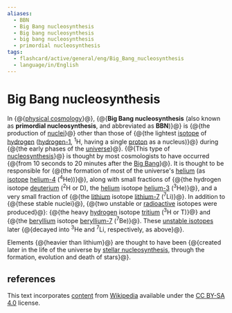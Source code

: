 ```yaml
---
aliases:
  - BBN
  - Big Bang nucleosynthesis
  - Big bang nucleosynthesis
  - big bang nucleosynthesis
  - primordial nucleosynthesis
tags:
  - flashcard/active/general/eng/Big_Bang_nucleosynthesis
  - language/in/English
---
```


# Big Bang nucleosynthesis

In {@{[physical cosmology](physical%20cosmology.md)}@}, {@{__Big Bang nucleosynthesis__ \(also known as __primordial nucleosynthesis__, and abbreviated as __BBN__\)}@} is {@{the production of [nuclei](atomic%20nucleus.md)}@} other than those of {@{the lightest [isotope](isotope.md) of [hydrogen](hydrogen.md) \([hydrogen-1](isotopes%20of%20hydrogen.md#hydrogen-1%20(protium)), <sup>1</sup>H, having a single [proton](proton.md) as a nucleus\)}@} during {@{the early phases of the [universe](universe.md)}@}. {@{This type of [nucleosynthesis](nucleosynthesis.md)}@} is thought by most cosmologists to have occurred {@{from 10 seconds to 20 minutes after the [Big Bang](Big%20Bang.md)}@}. It is thought to be responsible for {@{the formation of most of the universe's [helium](helium.md) \(as [isotope](isotopes%20of%20helium.md) [helium-4](helium-4.md) \(<sup>4</sup>He\)\)}@}, along with small fractions of {@{the hydrogen isotope [deuterium](deuterium.md) \(<sup>2</sup>H or D\), the [helium](helium.md) isotope [helium-3](helium-3.md) \(<sup>3</sup>He\)}@}, and a very small fraction of {@{the [lithium](lithium.md) isotope [lithium-7](isotopes%20of%20lithium.md#lithium-7) \(<sup>7</sup>Li\)}@}. In addition to {@{these stable nuclei}@}, {@{two unstable or [radioactive](radionuclide.md) isotopes were produced}@}: {@{the heavy [hydrogen](hydrogen.md) isotope [tritium](tritium.md) \(<sup>3</sup>H or T\)}@} and {@{the [beryllium](beryllium.md) isotope [beryllium-7](isotopes%20of%20beryllium.md#beryllium-7) \(<sup>7</sup>Be\)}@}. These [unstable isotopes](radionuclide.md) later {@{decayed into <sup>3</sup>He and <sup>7</sup>Li, respectively, as above}@}. <!--SR:!2029-04-27,1334,350!2025-10-22,290,290!2026-01-25,139,270!2027-04-09,693,290!2026-11-20,562,270!2026-05-16,421,290!2025-09-10,4,298!2025-09-10,4,298!2025-09-10,4,298!2025-09-10,4,298!2025-09-10,4,298!2025-09-10,4,298!2025-09-10,4,298!2025-09-10,4,298!2025-09-10,4,298-->

Elements {@{heavier than lithium}@} are thought to have been {@{created later in the life of the universe by [stellar nucleosynthesis](stellar%20nucleosynthesis.md), through the formation, evolution and death of stars}@}. <!--SR:!2027-11-08,879,330!2028-09-26,1166,350-->

## references

This text incorporates [content](https://en.wikipedia.org/wiki/Big_Bang_nucleosynthesis) from [Wikipedia](Wikipedia.md) available under the [CC BY-SA 4.0](https://creativecommons.org/licenses/by-sa/4.0/) license.
